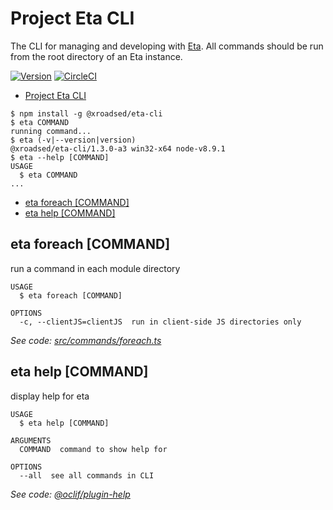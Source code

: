 # Project Eta CLI

The CLI for managing and developing with [Eta](https://github.com/crossroads-education/eta).
All commands should be run from the root directory of an Eta instance.

[![Version](https://img.shields.io/npm/v/@xroadsed/eta-cli.svg)](https://npmjs.org/package/@xroadsed/eta-cli)
[![CircleCI](https://circleci.com/gh/crossroads-education/eta-cli/tree/master.svg?style=shield)](https://circleci.com/gh/crossroads-education/eta-cli/tree/master)

<!-- toc -->
* [Project Eta CLI](#project-eta-cli)
<!-- tocstop -->
<!-- tocstop -->
<!-- usage -->
```sh-session
$ npm install -g @xroadsed/eta-cli
$ eta COMMAND
running command...
$ eta (-v|--version|version)
@xroadsed/eta-cli/1.3.0-a3 win32-x64 node-v8.9.1
$ eta --help [COMMAND]
USAGE
  $ eta COMMAND
...
```
<!-- usagestop -->
<!-- usagestop -->
<!-- commands -->
* [eta foreach [COMMAND]](#eta-foreach-command)
* [eta help [COMMAND]](#eta-help-command)

## eta foreach [COMMAND]

run a command in each module directory

```
USAGE
  $ eta foreach [COMMAND]

OPTIONS
  -c, --clientJS=clientJS  run in client-side JS directories only
```

_See code: [src/commands/foreach.ts](https://github.com/crossroads-education/eta-cli/blob/v1.3.0-a3/src/commands/foreach.ts)_

## eta help [COMMAND]

display help for eta

```
USAGE
  $ eta help [COMMAND]

ARGUMENTS
  COMMAND  command to show help for

OPTIONS
  --all  see all commands in CLI
```

_See code: [@oclif/plugin-help](https://github.com/oclif/plugin-help/blob/v1.2.1/src/commands/help.ts)_
<!-- commandsstop -->
<!-- commandsstop -->
